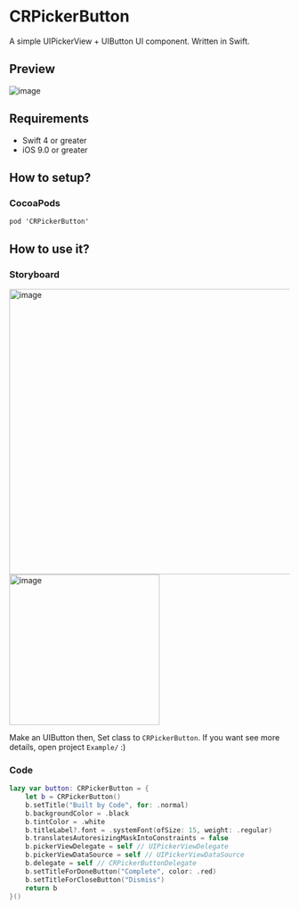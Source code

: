 # CRPickerButton
A simple UIPickerView + UIButton UI component. Written in Swift.

## Preview
![image](https://user-images.githubusercontent.com/11539551/118927160-56e71480-b97c-11eb-9b4b-91bddae239c4.png)

## Requirements
- Swift 4 or greater
- iOS 9.0 or greater

## How to setup?
### CocoaPods
```code
pod 'CRPickerButton'
```

## How to use it?

### Storyboard
<img width="512" alt="image" src="https://user-images.githubusercontent.com/11539551/118927329-931a7500-b97c-11eb-993f-f1cb45debf5b.png">
<img width="270" alt="image" src="https://user-images.githubusercontent.com/11539551/118927641-12a84400-b97d-11eb-91c5-323b1126d8b9.png">

Make an UIButton then, Set class to `CRPickerButton`.
If you want see more details, open project `Example/` :)

### Code
```swift
lazy var button: CRPickerButton = {
    let b = CRPickerButton()
    b.setTitle("Built by Code", for: .normal)
    b.backgroundColor = .black
    b.tintColor = .white
    b.titleLabel?.font = .systemFont(ofSize: 15, weight: .regular)
    b.translatesAutoresizingMaskIntoConstraints = false
    b.pickerViewDelegate = self // UIPickerViewDelegate
    b.pickerViewDataSource = self // UIPickerViewDataSource
    b.delegate = self // CRPickerButtonDelegate
    b.setTitleForDoneButton("Complete", color: .red)
    b.setTitleForCloseButton("Dismiss")
    return b
}()
```

